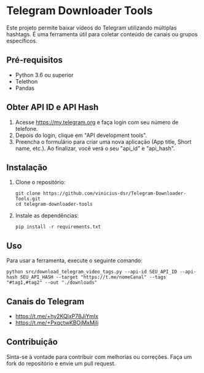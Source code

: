 # Telegram Downloader Tools

Este projeto permite baixar vídeos do Telegram utilizando múltiplas hashtags. É uma ferramenta útil para coletar conteúdo de canais ou grupos específicos.

## Pré-requisitos

- Python 3.6 ou superior
- Telethon
- Pandas

## Obter API ID e API Hash

1. Acesse https://my.telegram.org e faça login com seu número de telefone.
2. Depois do login, clique em "API development tools".
3. Preencha o formulário para criar uma nova aplicação (App title, Short name, etc.). Ao finalizar, você verá o seu "api_id" e "api_hash".

## Instalação

1. Clone o repositório:
   ```
   git clone https://github.com/vinicius-dsr/Telegram-Downloader-Tools.git
   cd telegram-downloader-tools
   ```

2. Instale as dependências:
   ```
   pip install -r requirements.txt
   ```

## Uso

Para usar a ferramenta, execute o seguinte comando:

```
python src/download_telegram_video_tags.py --api-id SEU_API_ID --api-hash SEU_API_HASH --target "https://t.me/nomeCanal" --tags "#tag1,#tag2" --out "./downloads"
```

## Canais do Telegram

- https://t.me/+hy2KQlxP78JiYmIx
- https://t.me/+PxqctwKBOjMxMjli


## Contribuição

Sinta-se à vontade para contribuir com melhorias ou correções. Faça um fork do repositório e envie um pull request.
